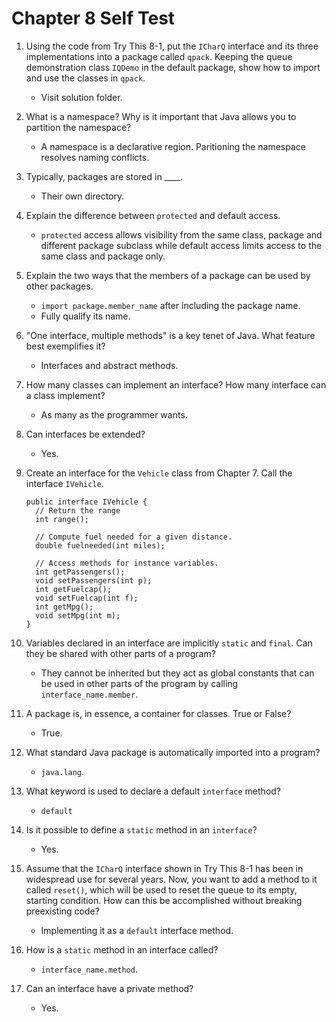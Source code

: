 # Chapter 8 Self Test

1. Using the code from Try This 8-1, put the `ICharQ` interface and its three implementations into a package called `qpack`. Keeping the queue demonstration class `IQDemo` in the default package, show how to import and use the classes in `qpack`.
   - Visit solution folder.
  
2. What is a namespace? Why is it important that Java allows you to partition the namespace?
   - A namespace is a declarative region. Paritioning the namespace resolves naming conflicts.
  
3. Typically, packages are stored in ____.
   - Their own directory.
  
4. Explain the difference between `protected` and default access.
   - `protected` access allows visibility from the same class, package and different package subclass while default access limits access to the same class and package only.
  
5. Explain the two ways that the members of a package can be used by other packages.
   - `import package.member_name` after including the package name.
   - Fully qualify its name.
  
6. "One interface, multiple methods" is a key tenet of Java. What feature best exemplifies it?
   - Interfaces and abstract methods.
  
7. How many classes can implement an interface? How many interface can a class implement?
   - As many as the programmer wants.
  
8. Can interfaces be extended?
   - Yes.
  
9. Create an interface for the `Vehicle` class from Chapter 7. Call the interface `IVehicle`.
    ```
    public interface IVehicle {
      // Return the range
      int range();

      // Compute fuel needed for a given distance.
      double fuelneeded(int miles);

      // Access methods for instance variables.
      int getPassengers();
      void setPassengers(int p);
      int getFuelcap();
      void setFuelcap(int f);
      int getMpg();
      void setMpg(int m);
    }
    ```

10. Variables declared in an interface are implicitly `static` and `final`. Can they be shared with other parts of a program?
    - They cannot be inherited but they act as global constants that can be used in other parts of the program by calling `interface_name.member`.
   
11. A package is, in essence, a container for classes. True or False?
    - True.
   
12. What standard Java package is automatically imported into a program?
    - `java.lang`.
   
13. What keyword is used to declare a default `interface` method?
    - `default`
   
14. Is it possible to define a `static` method in an `interface`?
    - Yes.
   
15. Assume that the `ICharQ` interface shown in Try This 8-1 has been in widespread use for several years. Now, you want to add a method to it called `reset()`, which will be used to reset the queue to its empty, starting condition. How can this be accomplished without breaking preexisting code?
    - Implementing it as a `default` interface method.
   
16. How is a `static` method in an interface called?
    - `interface_name.method`.
   
17. Can an interface have a private method?
    - Yes.
